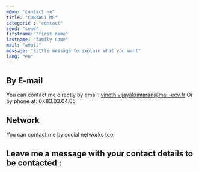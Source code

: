 ```yaml
---
menu: "contact me"
title: "CONTACT ME"
categorie : "contact"
send: "send"
firstname: "first name"
lastname: "family name"
mail: "email"
message: "little message to explain what you want"
lang: "en"
---
```


## By E-mail

You can contact me directly by email: vinoth.vijayakumaran@mail-ecv.fr
Or by phone at: 07.83.03.04.05

## Network

You can contact me by social networks too.

## Leave me a message with your contact details to be contacted :
